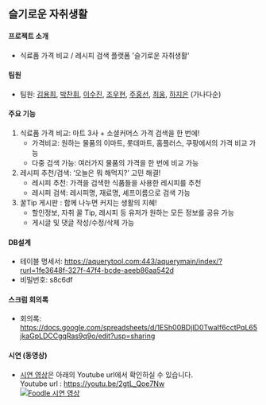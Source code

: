 ## 슬기로운 자취생활
#### 프로젝트 소개
 - 식료품 가격 비교 / 레시피 검색 플랫폼 '슬기로운 자취생활'            

#### 팀원
 - 팀원: [김용희](https://github.com/sigk77), [박찬휘](https://github.com/pch9501), [이수진](https://github.com/sujinlee0616), [조우현](https://github.com/caskercasker), [주홍선](https://github.com/juhongseon), [최웅](https://github.com/ung6039), [하지은](https://github.com/hajieun1218) (가나다순)            
           
#### 주요 기능    
1. 식료품 가격 비교: 마트 3사 + 소셜커머스 가격 검색을 한 번에!           
   - 가격비교: 원하는 물품의 이마트, 롯데마트, 홈플러스, 쿠팡에서의 가격 비교 가능            
   - 다중 검색 가능: 여러가지 물품의 가격을 한 번에 비교 가능           
2. 레시피 추천/검색: ‘오늘은 뭐 해먹지?’ 고민 해결!           
   - 레시피 추천: 가격을 검색한 식품들을 사용한 레시피를 추천           
   - 레시피 검색: 레시피명, 재료명, 셰프이름으로 검색 가능           
3. 꿀Tip 게시판 : 함께 나누면 커지는 생활의 지혜!           
   - 할인정보, 자취 꿀 Tip, 레시피 등 유저가 원하는 모든 정보를 공유 가능           
   - 게시글 및 댓글 작성/수정/삭제 가능           
           
#### DB설계
 - 테이블 명세서: https://aquerytool.com:443/aquerymain/index/?rurl=1fe3648f-327f-47f4-bcde-aeeb86aa542d           
 - 비밀번호: s8c6df         
              
#### 스크럼 회의록         
 - 회의록: https://docs.google.com/spreadsheets/d/1ESh00BDjID0TwaIf6cctPqL65jkaGpLDCCgqRas9q9o/edit?usp=sharing       
           
#### 시연 (동영상)  
 - [시연 영상](https://youtu.be/2gtL_Qoe7Nw)은 아래의 Youtube url에서 확인하실 수 있습니다.    
 Youtube url : https://youtu.be/2gtL_Qoe7Nw          
 [![Foodle 시연 영상](https://img1.daumcdn.net/thumb/R1280x0/?scode=mtistory2&fname=https%3A%2F%2Fk.kakaocdn.net%2Fdn%2FbYzRNU%2FbtqEL4960HE%2FoTjkOsnHA80lEvg3fFx8E0%2Fimg.png)](https://youtu.be/2gtL_Qoe7Nw)  
